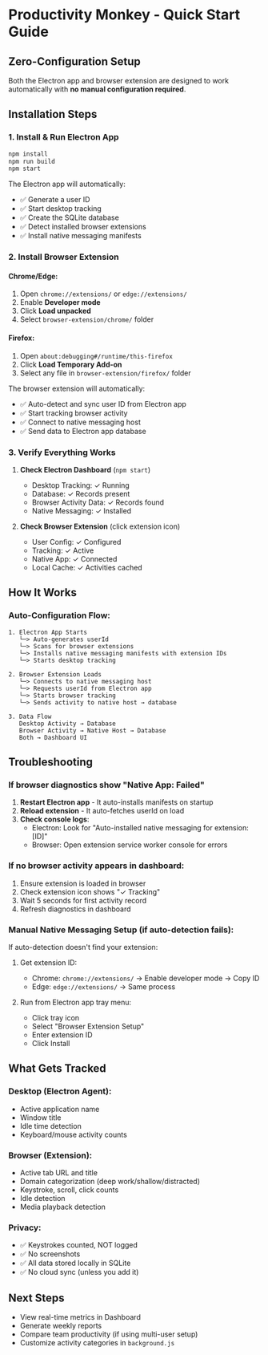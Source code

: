 # Productivity Monkey - Quick Start Guide

## Zero-Configuration Setup

Both the Electron app and browser extension are designed to work automatically with **no manual configuration required**.

## Installation Steps

### 1. Install & Run Electron App

```bash
npm install
npm run build
npm start
```

The Electron app will automatically:
- ✅ Generate a user ID
- ✅ Start desktop tracking
- ✅ Create the SQLite database
- ✅ Detect installed browser extensions
- ✅ Install native messaging manifests

### 2. Install Browser Extension

#### Chrome/Edge:
1. Open `chrome://extensions/` or `edge://extensions/`
2. Enable **Developer mode**
3. Click **Load unpacked**
4. Select `browser-extension/chrome/` folder

#### Firefox:
1. Open `about:debugging#/runtime/this-firefox`
2. Click **Load Temporary Add-on**
3. Select any file in `browser-extension/firefox/` folder

The browser extension will automatically:
- ✅ Auto-detect and sync user ID from Electron app
- ✅ Start tracking browser activity
- ✅ Connect to native messaging host
- ✅ Send data to Electron app database

### 3. Verify Everything Works

1. **Check Electron Dashboard** (`npm start`)
   - Desktop Tracking: ✓ Running
   - Database: ✓ Records present
   - Browser Activity Data: ✓ Records found
   - Native Messaging: ✓ Installed

2. **Check Browser Extension** (click extension icon)
   - User Config: ✓ Configured
   - Tracking: ✓ Active
   - Native App: ✓ Connected
   - Local Cache: ✓ Activities cached

## How It Works

### Auto-Configuration Flow:

```
1. Electron App Starts
   └─> Auto-generates userId
   └─> Scans for browser extensions
   └─> Installs native messaging manifests with extension IDs
   └─> Starts desktop tracking

2. Browser Extension Loads
   └─> Connects to native messaging host
   └─> Requests userId from Electron app
   └─> Starts browser tracking
   └─> Sends activity to native host → database

3. Data Flow
   Desktop Activity → Database
   Browser Activity → Native Host → Database
   Both → Dashboard UI
```

## Troubleshooting

### If browser diagnostics show "Native App: Failed"

1. **Restart Electron app** - It auto-installs manifests on startup
2. **Reload extension** - It auto-fetches userId on load
3. **Check console logs**:
   - Electron: Look for "Auto-installed native messaging for extension: [ID]"
   - Browser: Open extension service worker console for errors

### If no browser activity appears in dashboard:

1. Ensure extension is loaded in browser
2. Check extension icon shows "✓ Tracking"
3. Wait 5 seconds for first activity record
4. Refresh diagnostics in dashboard

### Manual Native Messaging Setup (if auto-detection fails):

If auto-detection doesn't find your extension:

1. Get extension ID:
   - Chrome: `chrome://extensions/` → Enable developer mode → Copy ID
   - Edge: `edge://extensions/` → Same process

2. Run from Electron app tray menu:
   - Click tray icon
   - Select "Browser Extension Setup"
   - Enter extension ID
   - Click Install

## What Gets Tracked

### Desktop (Electron Agent):
- Active application name
- Window title
- Idle time detection
- Keyboard/mouse activity counts

### Browser (Extension):
- Active tab URL and title
- Domain categorization (deep work/shallow/distracted)
- Keystroke, scroll, click counts
- Idle detection
- Media playback detection

### Privacy:
- ✅ Keystrokes counted, NOT logged
- ✅ No screenshots
- ✅ All data stored locally in SQLite
- ✅ No cloud sync (unless you add it)

## Next Steps

- View real-time metrics in Dashboard
- Generate weekly reports
- Compare team productivity (if using multi-user setup)
- Customize activity categories in `background.js`
